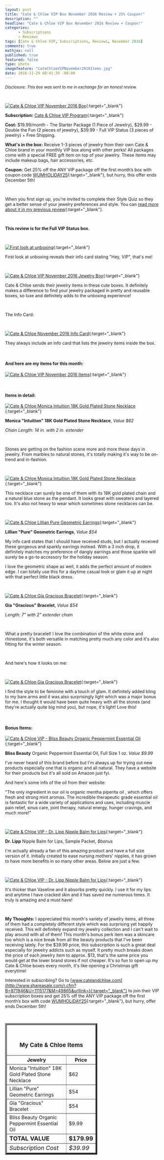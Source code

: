 ```yaml
---
layout: post
title: "Cate & Chloe VIP Box November 2016 Review + 25% Coupon!"
description: ""
headline: "Cate & Chloe VIP Box November 2016 Review + Coupon!"
categories: 
      - Subscriptions
      - Reviews
tags: [Cate & Chloe VIP, Subscriptions, Reviews, November 2016]
comments: true
mathjax: null
published: true
featured: false
type: photo
imagefeature: "CateChloeVIPNovember2016Items.jpg"
date: 2016-11-29 08:41:39 -08:00
---
```


<i><font size="2">Disclosure: This box was sent to me in exchange for an honest review.</font></i>

<br>

[![Cate & Chloe VIP November 2016 Box](http://whatsupmailbox.com/images/CateChloeVIPNovember2016Box.jpg)](http://www.shareasale.com/r.cfm?B=871946&U=1115177&M=49865&urllink=){:target="_blank"}

**Subscription:** [Cate & Chloe VIP Program](http://www.shareasale.com/r.cfm?B=871946&U=1115177&M=49865&urllink=){:target="_blank"}

**Cost:** $19.99/month - The Starter Package (1 Piece of Jewelry), $29.99 - Double the Fun (2 pieces of jewelry), $39.99 - Full VIP Status (3 pieces of jewelry) + Free Shipping.

**What's in the box:** Receive 1-3 pieces of jewelry from their own Cate & Chloe brand in your monthly VIP box along with other perks! All packages come with a special FREE gift item on top of your jewelry. These items may include makeup bags, hair accessories, etc.

**Coupon:** Get 25% off the ANY VIP package off the first month’s box with coupon code [WUMHOLIDAY25](http://www.shareasale.com/r.cfm?B=871946&U=1115177&M=49865&urllink=){:target="_blank"}, but hurry, this offer ends December 5th!

<br>

When you first sign up, you're invited to complete their Style Quiz so they get a better sense of your jewelry preferences and style. You can [read more about it in my previous review](http://whatsupmailbox.com/subscriptions/reviews/Cate-And-Chloe-VIP-Jewelry-Subscription-Box-July-2016-Review-Coupon/){:target="_blank"}.

<br>

<b>This review is for the Full VIP Status box.</b>

<br>

[![First look at unboxing](http://whatsupmailbox.com/images/CateChloeVIPNovember2016OpenBox.jpg)](http://www.shareasale.com/r.cfm?B=871946&U=1115177&M=49865&urllink=){:target="_blank"}

First look at unboxing reveals their info card stating "Hey, VIP", that's me!

<br>

[![Cate & Chloe VIP November 2016 Jewelry Box](http://whatsupmailbox.com/images/CateChloeVIPNovember2016JewelryBox.jpg)](http://www.shareasale.com/r.cfm?B=871946&U=1115177&M=49865&urllink=){:target="_blank"}

Cate & Chloe sends their jewelry items in these cute boxes. It definitely makes a difference to find your jewelry packaged in pretty and reusable boxes, so luxe and definitely adds to the unboxing experience!

<br>

The Info Card:

<br>

[![Cate & Chloe November 2016 Info Card](http://whatsupmailbox.com/images/CateChloeVIPNovember2016Info.jpg)](http://www.shareasale.com/r.cfm?B=871946&U=1115177&M=49865&urllink=){:target="_blank"}

They always include an info card that lists the jewelry items inside the box.

<br>

<H4>And here are my items for this month:</H4>

[![Cate & Chloe VIP November 2016 Items](http://whatsupmailbox.com/images/CateChloeVIPNovember2016Items.jpg)](http://www.shareasale.com/r.cfm?B=871946&U=1115177&M=49865&urllink=){:target="_blank"}

<br>

<H4>Items in detail:</H4>

[![Cate & Chloe Monica Intuition 18K Gold Plated Stone Necklace](http://whatsupmailbox.com/images/CateChloeVIPNovember2016MonicaIntuitionGoldPlatedStoneNecklace.jpg)](http://www.shareasale.com/r.cfm?B=871946&U=1115177&M=49865&urllink=){:target="_blank"}

**Monica "Intuition" 18K Gold Plated Stone Necklace**, *Value $62*

*Chain Length: 14 in. with 2 in. extender*

<br>

Stones are getting on the fashion scene more and more these days in jewelry. From marbles to natural stones, it's totally making it's way to be on-trend and in-fashion.

<br>

[![Cate & Chloe Monica Intuition 18K Gold Plated Stone Necklace](http://whatsupmailbox.com/images/CateChloeVIPNovember2016MonicaIntuitionGoldPlatedStoneNecklace02.jpg)](http://www.shareasale.com/r.cfm?B=871946&U=1115177&M=49865&urllink=){:target="_blank"}

This necklace can surely be one of them with its 18K gold plated chain and a natural blue stone as the pendant. It looks great with sweaters and layered too. It's also not heavy to wear which sometimes stone necklaces can be.

<br>

[![Cate & Chloe Lillian Pure Geometric Earrings](http://whatsupmailbox.com/images/CateChloeVIPNovember2016LillianPureGeometricEarrings.jpg)](http://www.shareasale.com/r.cfm?B=871946&U=1115177&M=49865&urllink=){:target="_blank"}

**Lillian "Pure" Geometric Earrings**, *Value $54*  

My info card states that I should have received studs, but I actually received these gorgeous and sparkly earrings instead. With a 3 inch drop, it definitely matches my preference of dangly earrings and those sparkle will surely be a go-to accessory for the holiday season.

I love the geometric shape as well, it adds the perfect amount of modern edge. I can totally use this for a daytime casual look or glam it up at night with that perfect little black dress.

<br>

[![Cate & Chloe Gia Gracious Bracelet](http://whatsupmailbox.com/images/CateChloeVIPNovember2016GiaGraciousBracelet.jpg)](http://www.shareasale.com/r.cfm?B=871946&U=1115177&M=49865&urllink=){:target="_blank"}

**Gia "Gracious" Bracelet**, *Value $54*

*Length: 7" with 2" extender chain*

<br>

What a pretty bracelet! I love the combination of the white stone and rhinestone, it's both versatile in matching pretty much any color and it's also fitting for the winter season.

<br>

And here's how it looks on me:

<br>

[![Cate & Chloe Gia Gracious Bracelet](http://whatsupmailbox.com/images/CateChloeVIPNovember2016GiaGraciousBracelet02.jpg)](http://www.shareasale.com/r.cfm?B=871946&U=1115177&M=49865&urllink=){:target="_blank"}

I find the style to be feminine with a touch of glam. It definitely added bling to my bare arms and it was also surprisingly light which was a major bonus for me. I thought it would have been quite heavy with all the stones (and they're actually quite big mind you), but nope, it's light! Love this!

<br>

<H4>Bonus Items:</H4>

[![Cate & Chloe VIP - Bliss Beauty Organic Peppermint Essential Oil](http://whatsupmailbox.com/images/CateChloeVIPNovember2016BlissBeautyOrganicPeppermintEssentialOil.jpg)](http://www.shareasale.com/r.cfm?B=871946&U=1115177&M=49865&urllink=){:target="_blank"}

**Bliss Beauty** Organic Peppermint Essential Oil, Full Size 1 oz. *Value $9.99*

I've never heard of this brand before but I'm always up for trying out new products especially one that is organic and all natural. They have a website for their products but it's all sold on Amazon just fyi.

And here's some info of the oil from their website:

"The only ingredient in our oil is organic mentha piperita oil , which offers fresh and strong mint aromas. The incredible therapeutic grade essential oil is fantastic for a wide variety of applications and uses, including muscle pain relief, sinus care, joint therapy, natural energy, hunger cravings, and much more!"

<br>

[![Cate & Chloe VIP - Dr. Lipp Nipple Balm for Lips](http://whatsupmailbox.com/images/CateChloeVIPNovember2016DrLippNippleBalmForLips.jpg)](http://www.shareasale.com/r.cfm?B=871946&U=1115177&M=49865&urllink=){:target="_blank"}

**Dr. Lipp** Nipple Balm for Lips, Sample Packet, *$bonus*

I'm actually already a fan of this amazing product and have a full size version of it. Initially created to ease nursing mothers' nipples, it has grown to have more benefits in so many other areas. Below are just a few.

<br>

[![Cate & Chloe VIP - Dr. Lipp Nipple Balm for Lips](http://whatsupmailbox.com/images/CateChloeVIPNovember2016DrLippNippleBalmForLips02.png)](http://www.shareasale.com/r.cfm?B=871946&U=1115177&M=49865&urllink=){:target="_blank"}

It's thicker than Vaseline and it absorbs pretty quickly. I use it for my lips and anytime I have cracked skin and it has saved me numerous times. It truly is amazing and a must have!

<br>

<i class="icon-exclamation-sign"></i> **My Thoughts:** I appreciated this month's variety of jewelry items, all three of them had a completely different style which was surprising yet happily received. This will definitely expand my jewelry collection and I can't wait to play around with all of them! This month's bonus perk item was a skincare too which is a nice break from all the beauty products that I've been receiving lately. For the $39.99 price, this subscription is such a great deal especially for jewelry addicts such as myself. It pretty much breaks down the price of each jewelry item to approx. $13, that's the same price you would get at the lower brand stores if not cheaper. It's so fun to open up my Cate & Chloe boxes every month, it's like opening a Christmas gift everytime!

Interested in subscribing? Go to [www.cateandchloe.com](http://www.shareasale.com/r.cfm?B=871946&U=1115177&M=49865&urllink=){:target="_blank"} to join their VIP subscription boxes and get 25% off the ANY VIP package off the first month’s box with code [WUMHOLIDAY25](http://www.shareasale.com/r.cfm?B=871946&U=1115177&M=49865&urllink=){:target="_blank"}, but hurry, offer ends December 5th!

<br>

<TABLE  BORDER="5" style="width:60%">
   <TR>
      <TH COLSPAN="2">
         <H3><BR><center>My Cate & Chloe Items</center></H3>
      </TH>
   </TR>
      <TH>Jewelry</TH>
      <TH>Price</TH>
  <TR>
      <TD>Monica "Intuition" 18K Gold Plated Stone Necklace</TD>
      <TD>$62</TD>
   </TR>
  <TR>
      <TD>Lillian "Pure" Geometric Earrings</TD>
      <TD>$54</TD>
   </TR>
   <TR>
      <TD>Gia "Gracious" Bracelet</TD>
      <TD>$54</TD>
   </TR>
   <TR>
      <TD>Bliss Beauty Organic Peppermint Essential Oil</TD>
      <TD>$9.99</TD>
   </TR>
   <TR>
      <TD><b><big>TOTAL VALUE</big></b></TD>
      <TD><b><big>$179.99</big></b></TD>
   </TR>
   <TR>
      <TD><i><big>Subscription Cost</big></i></TD>
      <TD><i><big>$39.99</big></i></TD>
   </TR>
</TABLE>

